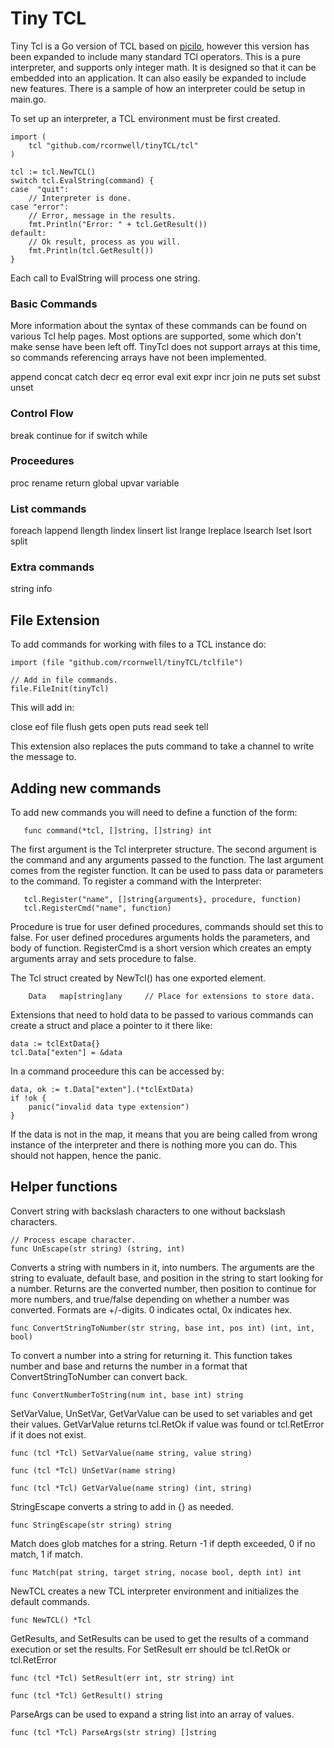 # Tiny TCL

Tiny Tcl is a Go version of TCL based on [picilo](https://github.com/howerj/pickle/), however this version has been
expanded to include many standard TCl operators. This is a 
pure interpreter, and supports only integer math. It is designed so that it can be embedded into an application. It can also easily be expanded to include new features. There is a sample of how an interpreter could be setup in main.go.

To set up an interpreter, a TCL environment must be first created.

    import (  
	    tcl "github.com/rcornwell/tinyTCL/tcl"  
    )  

	tcl := tcl.NewTCL()
	switch tcl.EvalString(command) {
    case  "quit":
		// Interpreter is done.
	case "error":
        // Error, message in the results.
    	fmt.Println("Error: " + tcl.GetResult())
	default:
        // Ok result, process as you will.
		fmt.Println(tcl.GetResult())
	}

Each call to EvalString will process one string.

### Basic Commands

More information about the syntax of these commands can be found on various Tcl help pages. Most options are supported, some which don't make sense have been left off. TinyTcl does not support arrays at this time, so commands referencing arrays have not been implemented.

append concat catch decr eq error eval exit expr incr join
ne puts set subst unset

### Control Flow

break continue for if switch while 

### Proceedures

proc rename return global upvar variable

### List commands

foreach lappend llength lindex linsert list lrange lreplace lsearch lset lsort split

### Extra commands
string info

## File Extension

To add commands for working with files to a TCL instance do:

	import (file "github.com/rcornwell/tinyTCL/tclfile")

	// Add in file commands.
	file.FileInit(tinyTcl)

This will add in:

close eof file flush gets open puts read seek tell

This extension also replaces the puts command to take a channel to write the message to.

## Adding new commands

To add new commands you will need to define a function of the form:  

       func command(*tcl, []string, []string) int

The first argument is the Tcl interpreter structure. The second argument is the command and any arguments passed to the function. The last argument comes from the register function. It can be used to pass data or parameters to the command. To register a command with the Interpreter:

       tcl.Register("name", []string{arguments}, procedure, function)
	   tcl.RegisterCmd("name", function)

Procedure is true for user defined procedures, commands should set this to false. For user defined procedures arguments holds the parameters, and body of function. RegisterCmd is a short version which creates an empty arguments array and sets procedure to false.

The Tcl struct created by NewTcl() has one exported element. 

		Data   map[string]any     // Place for extensions to store data.

Extensions that need to hold data to be passed to various commands can create a struct and place a pointer to it there like:

	data := tclExtData{}
	tcl.Data["exten"] = &data

In a command proceedure this can be accessed by:

	data, ok := t.Data["exten"].(*tclExtData)
	if !ok {
		panic("invalid data type extension")
	}

If the data is not in the map, it means that you are being called from wrong instance of the interpreter and there is nothing more you can do. This should not happen, hence the panic.

## Helper functions

Convert string with backslash characters to one without backslash characters.

	// Process escape character.
	func UnEscape(str string) (string, int)

Converts a string with numbers in it, into numbers. The arguments are the string to evaluate, default base, and position in the string to start looking for a number. Returns are the converted number, then position to continue for more numbers, and true/false depending on whether a number was converted. Formats are +/-digits. 0 indicates octal, 0x indicates hex.

	func ConvertStringToNumber(str string, base int, pos int) (int, int, bool)

To convert a number into a string for returning it. This function takes number and base and returns the number in a format that ConvertStringToNumber can convert back.

	func ConvertNumberToString(num int, base int) string

SetVarValue, UnSetVar, GetVarValue can be used to set variables and get their values. GetVarValue returns tcl.RetOk if value was found or tcl.RetError if it does not exist.

	func (tcl *Tcl) SetVarValue(name string, value string)

	func (tcl *Tcl) UnSetVar(name string) 

	func (tcl *Tcl) GetVarValue(name string) (int, string) 

StringEscape converts a string to add in {} as needed.

	func StringEscape(str string) string 

Match does glob matches for a string. Return -1 if depth exceeded, 0 if no match, 1 if match.

	func Match(pat string, target string, nocase bool, depth int) int 

NewTCL creates a new TCL interpreter environment and initializes the default commands.

	func NewTCL() *Tcl 

GetResults, and SetResults can be used to get the results of a command execution or set the results. For SetResult err should be tcl.RetOk or tcl.RetError

	func (tcl *Tcl) SetResult(err int, str string) int 

	func (tcl *Tcl) GetResult() string

ParseArgs can be used to expand a string list into an array of values. 

	func (tcl *Tcl) ParseArgs(str string) []string


